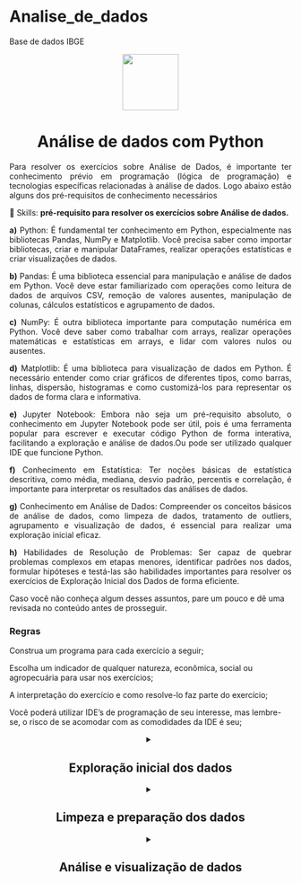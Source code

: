 # Analise_de_dados
 Base de dados IBGE


<div align="center">
<img src="https://user-images.githubusercontent.com/116441568/233228312-1fbe95e4-2d6b-4780-a1c7-50adbed4e393.jpg" width="100px" />
</div>

<h1 align="center">Análise de dados com Python</h1>

<p align="justify">Para resolver os exercícios sobre Análise de Dados, é importante ter conhecimento prévio em programação (lógica de programação) e tecnologias específicas relacionadas à análise de dados. Logo abaixo estão alguns dos pré-requisitos de conhecimento necessários</p>
<p align="center">

💼 Skills: <strong>pré-requisito para resolver os exercícios sobre Análise de dados.</strong>
</p>

<p align="justify">
<strong>  a)</strong> Python: É fundamental ter conhecimento em Python, especialmente nas bibliotecas Pandas, NumPy e Matplotlib. Você precisa saber como importar bibliotecas, criar e manipular DataFrames, realizar operações estatísticas e criar visualizações de dados.
</p>
<p align="justify">
<strong>  b)</strong> Pandas: É uma biblioteca essencial para manipulação e análise de dados em Python. Você deve estar familiarizado com operações como leitura de dados de arquivos CSV, remoção de valores ausentes, manipulação de colunas, cálculos estatísticos e agrupamento de dados.
</p>
<p align="justify">
<strong>  c)</strong> NumPy: É outra biblioteca importante para computação numérica em Python. Você deve saber como trabalhar com arrays, realizar operações matemáticas e estatísticas em arrays, e lidar com valores nulos ou ausentes.
</p>
<p align="justify">
 <strong> d)</strong> Matplotlib: É uma biblioteca para visualização de dados em Python. É necessário entender como criar gráficos de diferentes tipos, como barras, linhas, dispersão, histogramas e como customizá-los para representar os dados de forma clara e informativa.
</p>
<p align="justify">
 <strong> e)</strong> Jupyter Notebook: Embora não seja um pré-requisito absoluto, o conhecimento em Jupyter Notebook pode ser útil, pois é uma ferramenta popular para escrever e executar código Python de forma interativa, facilitando a exploração e análise de dados.Ou pode ser utilizado qualquer IDE que funcione Python.
</p>
<p align="justify">
 <strong> f)</strong> Conhecimento em Estatística: Ter noções básicas de estatística descritiva, como média, mediana, desvio padrão, percentis e correlação, é importante para interpretar os resultados das análises de dados.
</p>
<p align="justify">
 <strong> g)</strong> Conhecimento em Análise de Dados: Compreender os conceitos básicos de análise de dados, como limpeza de dados, tratamento de outliers, agrupamento e visualização de dados, é essencial para realizar uma exploração inicial eficaz.
</p>
<p align="justify">
 <strong> h)</strong> Habilidades de Resolução de Problemas: Ser capaz de quebrar problemas complexos em etapas menores, identificar padrões nos dados, formular hipóteses e testá-las são habilidades importantes para resolver os exercícios de Exploração Inicial dos Dados de forma eficiente.
</p>
<p>Caso você não conheça algum desses assuntos, pare um pouco e dê uma revisada no conteúdo antes de prosseguir.</p>


<h3>Regras</h3>

<p>Construa um programa para cada exercício a seguir;</p>
<p>Escolha um indicador de qualquer natureza, econômica, social ou agropecuária para usar nos exercícios;</p>
<p>A interpretação do exercício e como resolve-lo faz parte do exercício;</p>
<p>Você poderá utilizar IDE’s de programação de seu interesse, mas lembre-se, o risco de se acomodar com as comodidades da IDE é seu;</p>



<details>
<summary align = "center"> 
<h2 align = "center">Exploração inicial dos dados</h2>
</summary>

<p align = "justify">
 <strong> 1. </strong> Carregue os dados da base de dados do IBGE em um DataFrame.
</p>

<p align = "justify">
 <strong> 2. </strong> Mostre as primeiras 5 linhas do DataFrame para entender a estrutura dos dados.
</p>

<p align = "justify">
 <strong> 3. </strong> Verifique quantas colunas e linhas existem no DataFrame.
</p>

<p align = "justify">
 <strong> 4. </strong> Exiba os nomes das colunas presentes no DataFrame.
</p>

<p align = "justify">
 <strong> 5. </strong> Verifique se existem valores ausentes no DataFrame e, em caso afirmativo, conte quantos são em cada coluna.
</p>

<p align = "justify">
 <strong> 6. </strong> Remova linhas que contenham valores ausentes.
</p>

<p align = "justify">
 <strong> 7. </strong> Identifique e remova possíveis duplicatas no DataFrame.
</p>

<p align = "justify">
 <strong> 8. </strong> Calcule a média, mediana, mínimo e máximo de uma coluna numérica específica.
</p>

<p align = "justify">
 <strong> 9. </strong> Crie um gráfico de barras mostrando a distribuição de uma variável categórica.
</p>

<p align = "justify">Faça um histograma para visualizar a distribuição de uma variável numérica.
</p>

<p align = "justify">
 <strong> 11. </strong> Calcule a correlação entre duas variáveis numéricas no DataFrame.
</p>

<p align = "justify">
 <strong> 12. </strong> Crie uma matriz de dispersão para visualizar as relações entre múltiplas variáveis numéricas.
</p>

<p align = "justify">
 <strong> 13. </strong> Agrupe os dados por uma variável categórica e calcule a média de uma variável numérica para cada grupo.
</p>

<p align = "justify">
 <strong> 14. </strong> Crie um gráfico de pizza mostrando a distribuição percentual de uma variável categórica.
</p>

<p align = "justify">
 <strong> 15. </strong> Calcule a contagem de ocorrências de valores únicos em uma coluna categórica.

<p align = "justify">
 <strong> 16. </strong> Crie um gráfico de linha mostrando a tendência ao longo do tempo de uma variável numérica.

</p>

<p align = "justify">
 <strong> 17. </strong> Faça um boxplot para identificar outliers em uma variável numérica.

<p align = "justify">
 <strong> 18. </strong> Calcule a proporção de uma categoria específica em relação ao total em uma coluna categórica.
</p>

<p align = "justify">
 <strong> 19. </strong> Identifique e remova outliers com base em critérios estatísticos, como o método IQR.
</p>

<p align = "justify">
 <strong> 20. </strong> Crie um mapa de calor (heatmap) para visualizar a correlação entre todas as variáveis numéricas no DataFrame.
</p>
</details>


<details>
<summary align = "center"> 
<h2 align = "center">Limpeza e preparação dos dados</h2>
</summary>

<p align = "justify">
 <strong> 1. </strong> Remova todas as linhas que contenham valores ausentes no DataFrame.
</p>

<p align = "justify">
 <strong> 2. </strong> Preencha os valores ausentes em uma coluna numérica com a média dessa coluna.
</p>

<p align = "justify">
 <strong> 3. </strong> Preencha os valores ausentes em uma coluna categórica com o valor mais frequente dessa coluna.
</p>

<p align = "justify">
 <strong> 4. </strong> Converta uma coluna de datas para o formato datetime do Pandas.
</p>

<p align = "justify">
 <strong> 5. </strong> Normalize os valores de uma coluna numérica para ter uma média de 0 e um desvio padrão de 1.
</p>

<p align = "justify">
 <strong> 6. </strong> Crie uma nova coluna que seja o resultado da soma de duas colunas numéricas.
</p>

<p align = "justify">
 <strong> 7. </strong> Codifique uma coluna categórica em números utilizando a técnica de codificação one-hot.
</p>

<p align = "justify">
 <strong> 8. </strong> Remova colunas que não são relevantes para a análise.
</p>

<p align = "justify">
 <strong> 9. </strong> Identifique e remova linhas duplicadas no DataFrame.
</p>

<p align = "justify">
 <strong> 10. </strong> Renomeie uma coluna para um nome mais descritivo.

</p>

<p align = "justify">
 <strong> 11. </strong> Separe uma coluna de texto em várias colunas com base em um delimitador específico.
</p>

<p align = "justify">
 <strong> 12. </strong> Substitua valores específicos em uma coluna por outros valores.
</p>

<p align = "justify">
 <strong> 13. </strong> Faça a padronização (lowercase) de todos os textos em uma coluna.
</p>

<p align = "justify">
 <strong> 14. </strong> Remova espaços em branco extras no início e no final de uma string em uma coluna.
</p>

<p align = "justify">
 <strong> 15. </strong> Crie uma nova coluna que seja o resultado da multiplicação de duas colunas numéricas.

<p align = "justify">
 <strong> 16. </strong> Normalize os valores de uma coluna numérica para um intervalo específico, por exemplo, de 0 a 1.
</p>

<p align = "justify">
 <strong> 17. </strong> Converta uma coluna categórica em uma variável binária (0 ou 1) com base em uma condição específica.

<p align = "justify">
 <strong> 18. </strong> Crie uma nova coluna que represente a diferença entre duas colunas de datas.
</p>

<p align = "justify">
 <strong> 19. </strong> Remova linhas que contenham valores extremamente altos ou baixos em uma coluna numérica.
</p>

<p align = "justify">
 <strong> 20. </strong> Preencha os valores ausentes em uma coluna numérica com base em valores médios calculados para grupos específicos.
</p>
</details>


<details>
<summary align = "center"> 
<h2 align = "center">Análise e visualização de dados</h2>
</summary>

<p align="justify">
  <strong>1.</strong> Calcule a média de uma variável numérica específica no DataFrame.
</p>
<p align="justify">
  <strong>2.</strong> Calcule a soma acumulada de uma coluna numérica ao longo do tempo.
</p>
<p align="justify">
  <strong>3.</strong> Identifique e remova outliers em uma variável numérica usando o método IQR.
</p>
<p align="justify">
  <strong>4.</strong> Calcule a correlação entre duas variáveis numéricas no DataFrame.
</p>
<p align="justify">
  <strong>5.</strong> Crie um gráfico de linha mostrando a tendência ao longo do tempo de uma variável numérica.
</p>
<p align="justify">
  <strong>6.</strong> Faça um boxplot para identificar a distribuição de uma variável numérica.
</p>
<p align="justify">
  <strong>7.</strong> Agrupe os dados por uma variável categórica e calcule a média de uma variável numérica para cada grupo.
</p>
<p align="justify">
  <strong>8.</strong> Crie um gráfico de barras mostrando a distribuição de uma variável categórica.
</p>
<p align="justify">
  <strong>9.</strong> Calcule a contagem de ocorrências de valores únicos em uma coluna categórica.
</p>
<p align="justify">
  <strong>10.</strong> Crie um gráfico de pizza mostrando a distribuição percentual de uma variável categórica.
</p>
<p align="justify">
  <strong>11.</strong> Calcule a proporção de uma categoria específica em relação ao total em uma coluna categórica.
</p>
<p align="justify">
  <strong>12.</strong> Crie uma matriz de dispersão para visualizar as relações entre múltiplas variáveis numéricas.
</p>
<p align="justify">
  <strong>13.</strong> Faça um heatmap para visualizar a correlação entre todas as variáveis numéricas no DataFrame.
</p>
<p align="justify">
  <strong>14.</strong> Crie um gráfico de linha mostrando a evolução de uma variável numérica ao longo do tempo para diferentes grupos.
</p>
<p align="justify">
  <strong>15.</strong> Calcule o desvio padrão de uma variável numérica específica no DataFrame.
</p>
<p align="justify">
  <strong>16.</strong> Faça um gráfico de barras empilhadas mostrando a distribuição de uma variável categórica por grupos.
</p>
<p align="justify">
  <strong>17.</strong> Calcule a mediana de uma variável numérica específica no DataFrame.
</p>
<p align="justify">
  <strong>18.</strong> Crie um gráfico de dispersão para visualizar a relação entre duas variáveis numéricas.
</p>
<p align="justify">
  <strong>19.</strong> Calcule o percentil 75 de uma variável numérica específica no DataFrame.
</p>
<p align="justify">
  <strong>20.</strong> Crie um gráfico de barras horizontais mostrando a distribuição de uma variável categórica de forma ordenada.
</p>

</details>